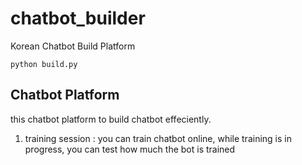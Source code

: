 # chatbot_builder
Korean Chatbot Build Platform
```
python build.py
```

## Chatbot Platform
this chatbot platform to build chatbot effeciently.

1. training session : you can train chatbot online, while training is in progress, you can test how much the bot is trained
